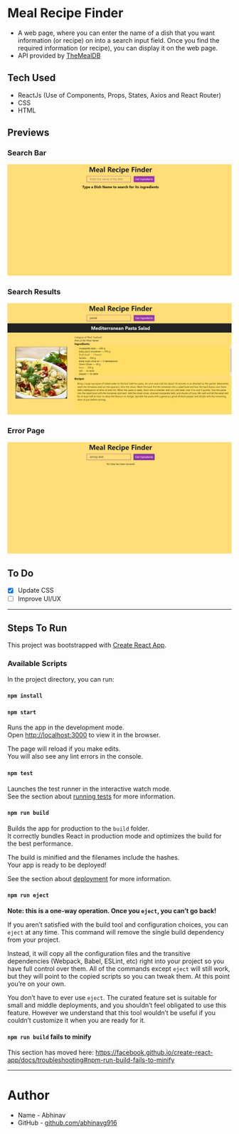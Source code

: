# Meal Recipe Finder
- A web page, where you can enter the name of a dish that you want information  (or recipe) on into a search input field. Once you find the required information (or recipe), you can display it on the web page.
- API provided by [TheMealDB](https://www.themealdb.com/)

## Tech Used
* ReactJs (Use of Components, Props, States, Axios and React Router)
* CSS
* HTML

## Previews
### Search Bar
![Search Bar](https://github.com/abhinavg916/dish-recipe-finder/blob/master/Search%20Bar.png)
### Search Results 
![Search Results](https://github.com/abhinavg916/dish-recipe-finder/blob/master/Search%20Result.png)
### Error Page
![Error Page](https://github.com/abhinavg916/dish-recipe-finder/blob/master/Error%20Page.png)

## To Do
* [x] Update CSS
* [ ] Improve UI/UX

---

## Steps To Run
This project was bootstrapped with [Create React App](https://github.com/facebook/create-react-app).

### Available Scripts

In the project directory, you can run:
#### `npm install`
#### `npm start`

Runs the app in the development mode.<br>
Open [http://localhost:3000](http://localhost:3000) to view it in the browser.

The page will reload if you make edits.<br>
You will also see any lint errors in the console.

#### `npm test`

Launches the test runner in the interactive watch mode.<br>
See the section about [running tests](https://facebook.github.io/create-react-app/docs/running-tests) for more information.

#### `npm run build`

Builds the app for production to the `build` folder.<br>
It correctly bundles React in production mode and optimizes the build for the best performance.

The build is minified and the filenames include the hashes.<br>
Your app is ready to be deployed!

See the section about [deployment](https://facebook.github.io/create-react-app/docs/deployment) for more information.

#### `npm run eject`

**Note: this is a one-way operation. Once you `eject`, you can’t go back!**

If you aren’t satisfied with the build tool and configuration choices, you can `eject` at any time. This command will remove the single build dependency from your project.

Instead, it will copy all the configuration files and the transitive dependencies (Webpack, Babel, ESLint, etc) right into your project so you have full control over them. All of the commands except `eject` will still work, but they will point to the copied scripts so you can tweak them. At this point you’re on your own.

You don’t have to ever use `eject`. The curated feature set is suitable for small and middle deployments, and you shouldn’t feel obligated to use this feature. However we understand that this tool wouldn’t be useful if you couldn’t customize it when you are ready for it.

#### `npm run build` fails to minify

This section has moved here: https://facebook.github.io/create-react-app/docs/troubleshooting#npm-run-build-fails-to-minify

---

# Author
* Name - Abhinav
* GitHub - [github.com/abhinavg916](https://github.com/abhinavg916)
